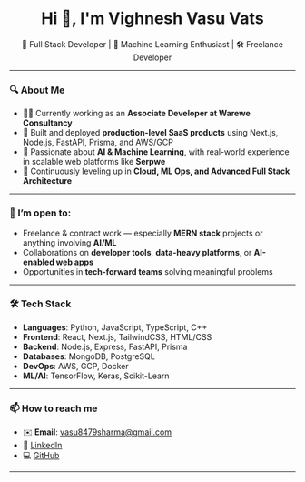 <h1 align="center">Hi 👋, I'm Vighnesh Vasu Vats</h1>

<p align="center">
  🚀 Full Stack Developer | 🧠 Machine Learning Enthusiast | 🛠️ Freelance Developer  
</p>

---

### 🔍 About Me

- 👨‍💻 Currently working as an **Associate Developer at Warewe Consultancy**  
- 🚀 Built and deployed **production-level SaaS products** using Next.js, Node.js, FastAPI, Prisma, and AWS/GCP  
- 🧠 Passionate about **AI & Machine Learning**, with real-world experience in scalable web platforms like **Serpwe**  
- 🌱 Continuously leveling up in **Cloud, ML Ops, and Advanced Full Stack Architecture**

---

### 💼 I’m open to:
- Freelance & contract work — especially **MERN stack** projects or anything involving **AI/ML**
- Collaborations on **developer tools**, **data-heavy platforms**, or **AI-enabled web apps**
- Opportunities in **tech-forward teams** solving meaningful problems

---

### 🛠️ Tech Stack

- **Languages**: Python, JavaScript, TypeScript, C++
- **Frontend**: React, Next.js, TailwindCSS, HTML/CSS
- **Backend**: Node.js, Express, FastAPI, Prisma
- **Databases**: MongoDB, PostgreSQL
- **DevOps**: AWS, GCP, Docker
- **ML/AI**: TensorFlow, Keras, Scikit-Learn

---

### 📫 How to reach me
- ✉️ **Email**: vasu8479sharma@gmail.com  
- 💼 [LinkedIn](https://www.linkedin.com/in/vighnesh-vasu-vats/)  
- 💻 [GitHub](https://github.com/vasu2901)  

---

<!---
vasu2901/vasu2901 is a ✨ special ✨ repository because its `README.md` (this file) appears on your GitHub profile.
You can click the Preview link to take a look at your changes.
--->

